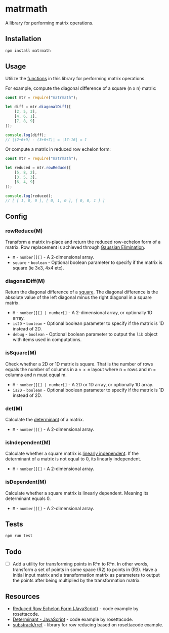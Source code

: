 # matrmath
A library for performing matrix operations.

## Installation

```js
npm install matrmath
```

## Usage
Utilize the [functions](https://github.com/tannerdolby/matrmath#config) in this library for performing matrix operations.

For example, compute the diagonal difference of a square (n x n) matrix:

```js
const mtr = require("matrmath");

let diff = mtr.diagonalDiff([
    [2, 5, 3],
    [4, 6, 1],
    [7, 8, 9]
]);

console.log(diff);
// |(2+6+9) - (3+6+7)| = |17-16| = 1
```

Or compute a matrix in reduced row echelon form:

```js
const mtr = require("matrmath");

let reduced = mtr.rowReduce([
    [5, 8, 2],
    [3, 5, 3],
    [6, 4, 9]
]);

console.log(reduced);
// [ [ 1, 0, 0 ], [ 0, 1, 0 ], [ 0, 0, 1 ] ]
```

## Config

### rowReduce(M)

Transform a matrix in-place and return the reduced row-echelon form of a matrix. Row replacement is achieved through [Gaussian Elimination](https://en.wikipedia.org/wiki/Gaussian_elimination#:~:text=In%20mathematics%2C%20Gaussian%20elimination%2C%20also,the%20corresponding%20matrix%20of%20coefficients.).

- `M` - `number[][]` - A 2-dimensional array.
- `square` - `boolean` - Optional boolean parameter to specify if the matrix is square (ie 3x3, 4x4 etc).

### diagonalDiff(M)
Return the diagonal difference of a [square](https://en.wikipedia.org/wiki/Square_matrix). The diagonal difference is the absolute value of the left diagonal minus the right diagonal in a square matrix.

- `M` - `number[][] | number[]` - A 2-dimensional array, or optionally 1D array.
- `is2D` - `boolean` - Optional boolean parameter to specify if the matrix is 1D instead of 2D.
- `debug` - `boolean` - Optional boolean parameter to output the `lib` object with items used in computations.

### isSquare(M)
Check whether a 2D or 1D matrix is square. That is the number of rows equals the number of columns in a `n x m` layout where n = rows and m = columns and n must equal m.

- `M` - `number[][] | number[]` - A 2D or 1D array, or optionally 1D array.
- `is2D` - `boolean` - Optional boolean parameter to specify if the matrix is 1D instead of 2D.

### det(M)
Calculate the [determinant](https://en.wikipedia.org/wiki/Determinant) of a matrix.

- `M` - `number[][]` - A 2-dimensional array.


### isIndependent(M)
Calculate whether a square matrix is [linearly independent](https://en.wikipedia.org/wiki/Linear_independence#:~:text=In%20the%20theory%20of%20vector,to%20the%20definition%20of%20dimension.). If the determinant of a matrix is not equal to 0, its linearly independent.

- `M` - `number[][]` - A 2-dimensional array.

### isDependent(M)
Calculate whether a square matrix is linearly dependent. Meaning its determinant equals 0.

- `M` - `number[][]` - A 2-dimensional array.

## Tests
```js
npm run test
```


## Todo
- [ ] Add a utility for transforming points in R^n to R^n. In other words, transform a set of points in some space (R2) to points in (R3). Have a initial input matrix and a transformation matrix as parameters to output the points after being multiplied by the transformation matrix.


## Resources
- [Reduced Row Echelon Form (JavaScript)](https://rosettacode.org/wiki/Reduced_row_echelon_form#JavaScript) - code example by rosettacode.
- [Determinant - JavaScript](https://rosettacode.org/wiki/Determinant_and_permanent#JavaScript) - code example by rosettacode.
- [substrack/rref](https://github.com/substack/rref) - library for row reducing based on rosettacode example.